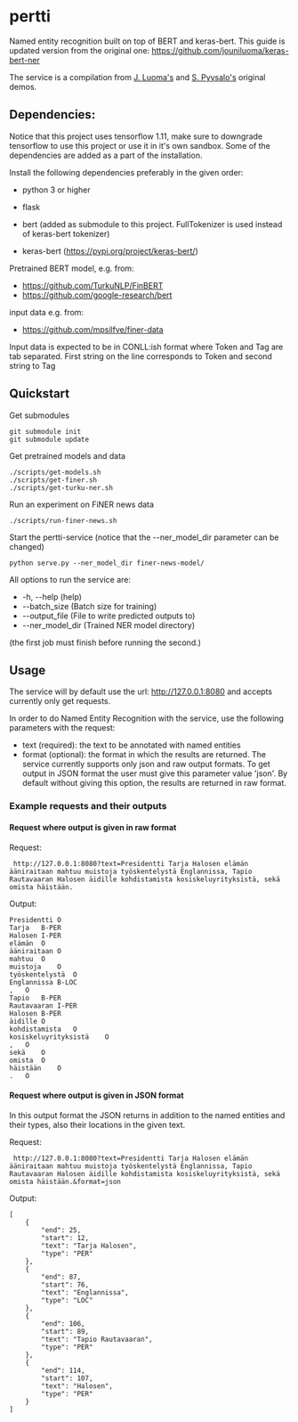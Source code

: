 # pertti

Named entity recognition built on top of BERT and keras-bert. This guide is updated version from the original one: https://github.com/jouniluoma/keras-bert-ner

The service is a compilation from [J. Luoma's](https://github.com/jouniluoma/keras-bert-ner) and [S. Pyysalo's](https://github.com/spyysalo/tagdemo) original demos.

## Dependencies:

Notice that this project uses tensorflow 1.11, make sure to downgrade tensorflow to use this project or use it in it's own sandbox. Some of the dependencies are added as a part of the installation.

Install the following dependencies preferably in the given order:

* python 3 or higher

* flask

* bert (added as submodule to this project. FullTokenizer is used instead of keras-bert tokenizer)

* keras-bert (https://pypi.org/project/keras-bert/)

Pretrained BERT model, e.g. from:
- https://github.com/TurkuNLP/FinBERT
- https://github.com/google-research/bert

input data e.g. from:
- https://github.com/mpsilfve/finer-data

Input data is expected to be in CONLL:ish format where Token and Tag are tab separated. 
First string on the line corresponds to Token and second string to Tag
  
## Quickstart

Get submodules

```
git submodule init
git submodule update
```

Get pretrained models and data

```
./scripts/get-models.sh
./scripts/get-finer.sh
./scripts/get-turku-ner.sh
```

Run an experiment on FiNER news data

```
./scripts/run-finer-news.sh
```

Start the pertti-service (notice that the --ner\_model\_dir parameter can be changed)
```
python serve.py --ner_model_dir finer-news-model/
```

All options to run the service are:
* -h, --help (help)
* --batch\_size (Batch size for training)
* --output\_file (File to write predicted outputs to)
* --ner\_model\_dir (Trained NER model directory)

(the first job must finish before running the second.)

## Usage

The service will by default use the url: http://127.0.0.1:8080 and accepts currently only get requests.

In order to do Named Entity Recognition with the service, use the following parameters with the request:
* text (required): the text to be annotated with named entities
* format (optional): the format in which the results are returned. The service currently supports only json and raw output formats. To get output in JSON format the user must give this parameter value 'json'. By default without giving this option, the results are returned in raw format. 

### Example requests and their outputs


#### Request where output is given in raw format

Request:
```
 http://127.0.0.1:8080?text=Presidentti Tarja Halosen elämän ääniraitaan mahtuu muistoja työskentelystä Englannissa, Tapio Rautavaaran Halosen äidille kohdistamista kosiskeluyrityksistä, sekä omista häistään.
```

Output:
```
Presidentti	O
Tarja	B-PER
Halosen	I-PER
elämän	O
ääniraitaan	O
mahtuu	O
muistoja	O
työskentelystä	O
Englannissa	B-LOC
,	O
Tapio	B-PER
Rautavaaran	I-PER
Halosen	B-PER
äidille	O
kohdistamista	O
kosiskeluyrityksistä	O
,	O
sekä	O
omista	O
häistään	O
.	O
```


#### Request where output is given in JSON format

In this output format the JSON returns in addition to the named entities and their types, also their locations in the given text.

Request:
```
 http://127.0.0.1:8080?text=Presidentti Tarja Halosen elämän ääniraitaan mahtuu muistoja työskentelystä Englannissa, Tapio Rautavaaran Halosen äidille kohdistamista kosiskeluyrityksistä, sekä omista häistään.&format=json
```

Output:

```
[
    {
        "end": 25,
        "start": 12,
        "text": "Tarja Halosen",
        "type": "PER"
    },
    {
        "end": 87,
        "start": 76,
        "text": "Englannissa",
        "type": "LOC"
    },
    {
        "end": 106,
        "start": 89,
        "text": "Tapio Rautavaaran",
        "type": "PER"
    },
    {
        "end": 114,
        "start": 107,
        "text": "Halosen",
        "type": "PER"
    }
]
```

